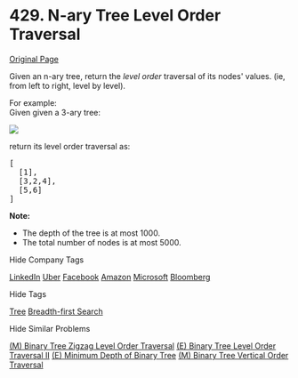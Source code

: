 # 429. N-ary Tree Level Order Traversal  

[Original Page](https://leetcode.com/problems/n-ary-tree-level-order-traversal/)  

Given an n-ary tree, return the _level order_ traversal of its nodes' values. (ie, from left to right, level by level).

For example:  
Given given a 3-ary tree:  

![](https://assets.leetcode.com/uploads/2018/10/12/narytreeexample.png) 

return its level order traversal as:  

<pre>[
  [1],
  [3,2,4],
  [5,6]
]
</pre>
  
**Note:** 
* The depth of the tree is at most 1000.  
* The total number of nodes is at most 5000.  

<div>

<div id="company_tags" class="btn btn-xs btn-warning">Hide Company Tags</div>

<span class="hidebutton" style="display: inline;">[LinkedIn](/company/linkedin/) [Uber](/company/uber/) [Facebook](/company/facebook/) [Amazon](/company/amazon/) [Microsoft](/company/microsoft/) [Bloomberg](/company/bloomberg/)</span></div>

<div>

<div id="tags" class="btn btn-xs btn-warning">Hide Tags</div>

<span class="hidebutton" style="display: inline;">[Tree](/tag/tree/) [Breadth-first Search](/tag/breadth-first-search/)</span></div>

<div>

<div id="similar" class="btn btn-xs btn-warning">Hide Similar Problems</div>

<span class="hidebutton" style="display: inline;">[(M) Binary Tree Zigzag Level Order Traversal](/problems/binary-tree-zigzag-level-order-traversal/) [(E) Binary Tree Level Order Traversal II](/problems/binary-tree-level-order-traversal-ii/) [(E) Minimum Depth of Binary Tree](/problems/minimum-depth-of-binary-tree/) [(M) Binary Tree Vertical Order Traversal](/problems/binary-tree-vertical-order-traversal/)</span></div>